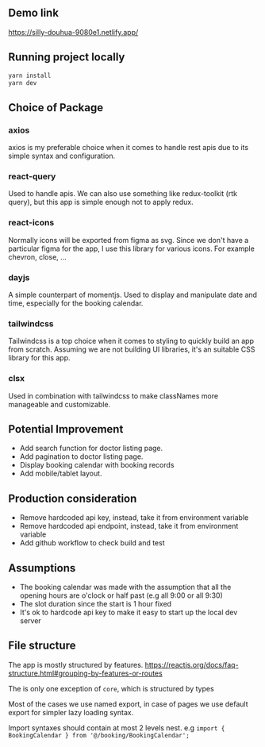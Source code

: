 ## Demo link

https://silly-douhua-9080e1.netlify.app/

## Running project locally

```sh
yarn install
yarn dev
```

## Choice of Package

### axios

axios is my preferable choice when it comes to handle rest apis due to its simple syntax and configuration.

### react-query

Used to handle apis.
We can also use something like redux-toolkit (rtk query), but this app is simple enough not to apply redux.

### react-icons

Normally icons will be exported from figma as svg.
Since we don't have a particular figma for the app, I use this library for various icons. For example chevron, close, ...

### dayjs

A simple counterpart of momentjs.
Used to display and manipulate date and time, especially for the booking calendar.

### tailwindcss

Tailwindcss is a top choice when it comes to styling to quickly build an app from scratch.
Assuming we are not building UI libraries, it's an suitable CSS library for this app.

### clsx

Used in combination with tailwindcss to make classNames more manageable and customizable.

## Potential Improvement

- Add search function for doctor listing page.
- Add pagination to doctor listing page.
- Display booking calendar with booking records
- Add mobile/tablet layout.

## Production consideration

- Remove hardcoded api key, instead, take it from environment variable
- Remove hardcoded api endpoint, instead, take it from environment variable
- Add github workflow to check build and test

## Assumptions

- The booking calendar was made with the assumption that all the opening hours are o'clock or half past (e.g all 9:00 or all 9:30)
- The slot duration since the start is 1 hour fixed
- It's ok to hardcode api key to make it easy to start up the local dev server

## File structure

The app is mostly structured by features.
https://reactjs.org/docs/faq-structure.html#grouping-by-features-or-routes

The is only one exception of `core`, which is structured by types

Most of the cases we use named export, in case of pages we use default export for simpler lazy loading syntax.

Import syntaxes should contain at most 2 levels nest.
e.g `import { BookingCalendar } from '@/booking/BookingCalendar';`
